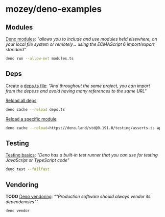 # mozey/deno-examples


## Modules

[Deno modules](https://deno.com/manual@v1.34.2/basics/modules#modules): *"allows you to include and use modules held elsewhere, on your local file system or remotely... using the ECMAScript 6 import/export standard"*

```bash
deno run --allow-net modules.ts
```


## Deps

Create a [deps.ts file](https://deno.com/manual@v1.34.2/basics/modules#it-seems-unwieldy-to-import-urls-everywhere): *"And throughout the same project, you can import from the deps.ts and avoid having many references to the same URL"*

[Reload all deps](https://deno.com/manual@v1.34.2/basics/modules/reloading_modules#to-reload-everything)
```bash
deno cache --reload deps.ts
```

[Reload a specific module](https://deno.com/manual@v1.34.2/basics/modules/reloading_modules#to-reload-specific-modules)
```bash
deno cache --reload=https://deno.land/std@0.191.0/testing/asserts.ts app_test.ts
```


## Testing

[Testing basics](https://deno.com/manual@v1.34.2/basics/testing): *"Deno has a built-in test runner that you can use for testing JavaScript or TypeScript code"*
```bash
deno test --failfast
```


## Vendoring

**TODO**
[Deno vendoring](https://deno.com/manual@v1.34.2/basics/modules#but-what-if-the-host-of-the-url-goes-down-the-source-wont-be-available): *""Production software should always vendor its dependencies""*
```bash
deno vendor
```
